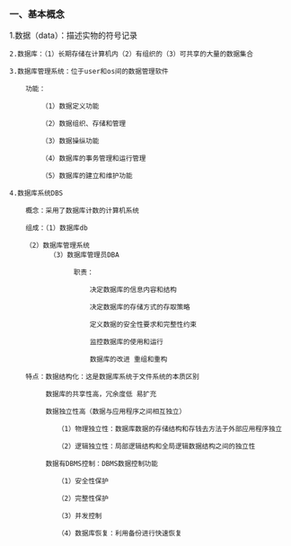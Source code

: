 <h3>一、基本概念</h3>
	1.数据（data）：描述实物的符号记录
  
	2.数据库：（1）长期存储在计算机内（2）有组织的（3）可共享的大量的数据集合
  
	3.数据库管理系统：位于user和os间的数据管理软件
  
		功能：
    
			（1）数据定义功能
      
			（2）数据组织、存储和管理
      
			（3）数据操纵功能
      
			（4）数据库的事务管理和运行管理
      
			（5）数据库的建立和维护功能
      
	4.数据库系统DBS
  
		概念：采用了数据库计数的计算机系统
    
		组成：（1）数据库db
			  
        （2）数据库管理系统
			  （3）数据库管理员DBA
        
			  		职责：
            
			  			决定数据库的信息内容和结构
              
			  			决定数据库的存储方式的存取策略
              
			  			定义数据的安全性要求和完整性约束
              
			  			监控数据库的使用和运行
              
			  			数据库的改进 重组和重构
              
		特点：数据结构化：这是数据库系统于文件系统的本质区别
    
			 数据库的共享性高，冗余度低 易扩充
       
			 数据独立性高（数据与应用程序之间相互独立）
       
			 	（1）物理独立性：数据库数据的存储结构和存钱去方法于外部应用程序独立
        
			 	（2）逻辑独立性：局部逻辑结构和全局逻辑数据结构之间的独立性
        
			 数据有DBMS控制：DBMS数据控制功能
       
			 	（1）安全性保护
        
			 	（2）完整性保护
        
			 	（3）并发控制
        
			 	（4）数据库恢复：利用备份进行快速恢复
